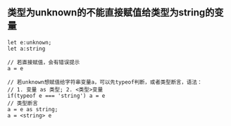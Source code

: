 ## 类型为unknown的不能直接赋值给类型为string的变量
```
let e:unknown;
let a:string

// 若直接赋值，会有错误提示
a = e

// 若unknown想赋值给字符串变量a，可以先typeof判断，或者类型断言，语法：
// 1. 变量 as 类型; 2. <类型>变量
if(typeof e === 'string') a = e
// 类型断言
a = e as string;
a = <string> e
```